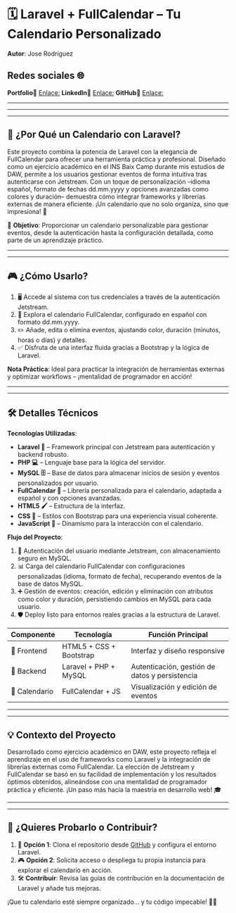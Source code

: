 # 🗓️ Laravel + FullCalendar – Tu Calendario Personalizado

**Autor**: Jose Rodríguez  

## Redes sociales 🌐

**Portfolio**🔗 [Enlace:](https://portfolio.jose-rodriguez-blanco.es)     **LinkedIn**🔗 [Enlace:](https://www.linkedin.com/in/joseperfil/)    **GitHub**🔗 [Enlace:](https://github.com/jose-giithub)

******
----
******

## 🤔 ¿Por Qué un Calendario con Laravel?

Este proyecto combina la potencia de Laravel con la elegancia de FullCalendar para ofrecer una herramienta práctica y profesional. Diseñado como un ejercicio académico en el INS Baix Camp durante mis estudios de DAW, permite a los usuarios gestionar eventos de forma intuitiva tras autenticarse con Jetstream. Con un toque de personalización –idioma español, formato de fechas dd.mm.yyyy y opciones avanzadas como colores y duración– demuestra cómo integrar frameworks y librerías externas de manera eficiente. ¡Un calendario que no solo organiza, sino que impresiona! 📅

📣 **Objetivo**: Proporcionar un calendario personalizable para gestionar eventos, desde la autenticación hasta la configuración detallada, como parte de un aprendizaje práctico.

---
---

## 🎮 ¿Cómo Usarlo?

1. 🖥️ Accede al sistema con tus credenciales a través de la autenticación Jetstream.  
2. 📅 Explora el calendario FullCalendar, configurado en español con formato dd.mm.yyyy.  
3. ✏️ Añade, edita o elimina eventos, ajustando color, duración (minutos, horas o días) y detalles.  
4. ✅ Disfruta de una interfaz fluida gracias a Bootstrap y la lógica de Laravel.  

**Nota Práctica**: Ideal para practicar la integración de herramientas externas y optimizar workflows – ¡mentalidad de programador en acción!

---
---

## 🛠️ Detalles Técnicos

**Tecnologías Utilizadas**:  
- **Laravel 🚀** – Framework principal con Jetstream para autenticación y backend robusto.  
- **PHP 💻** – Lenguaje base para la lógica del servidor.  
- **MySQL 🗄️** – Base de datos para almacenar inicios de sesión y eventos personalizados por usuario.  
- **FullCalendar 📅** – Librería personalizada para el calendario, adaptada a español y con opciones avanzadas.  
- **HTML5 🖌️** – Estructura de la interfaz.  
- **CSS 🎨** – Estilos con Bootstrap para una experiencia visual coherente.  
- **JavaScript 🔧** – Dinamismo para la interacción con el calendario.  

**Flujo del Proyecto**:  
1. 🎯 Autenticación del usuario mediante Jetstream, con almacenamiento seguro en MySQL.  
2. 📊 Carga del calendario FullCalendar con configuraciones personalizadas (idioma, formato de fecha), recuperando eventos de la base de datos MySQL.  
3. ➕ Gestión de eventos: creación, edición y eliminación con atributos como color y duración, persistiendo cambios en MySQL para cada usuario.  
4. 🛡️ Deploy listo para entornos reales gracias a la estructura de Laravel.  

| Componente       | Tecnología          | Función Principal                  |
|-------------------|---------------------|------------------------------------|
| 🎨 Frontend       | HTML5 + CSS + Bootstrap | Interfaz y diseño responsive      |
| 🧠 Backend        | Laravel + PHP + MySQL | Autenticación, gestión de datos y persistencia |
| 📅 Calendario     | FullCalendar + JS   | Visualización y edición de eventos |

---
---

## 💡 Contexto del Proyecto

Desarrollado como ejercicio académico en DAW, este proyecto refleja el aprendizaje en el uso de frameworks como Laravel y la integración de librerías externas como FullCalendar. La elección de Jetstream y FullCalendar se basó en su facilidad de implementación y los resultados óptimos obtenidos, alineándose con una mentalidad de programador práctica y eficiente. ¡Un paso más hacia la maestría en desarrollo web! 🎓

---
---

## 🚀 ¿Quieres Probarlo o Contribuir?

1. 📂 **Opción 1**: Clona el repositorio desde [GitHub](https://github.com/jose-giithub/LaravelFullCalendar) y configura el entorno Laravel.  
2. 🎮 **Opción 2**: Solicita acceso o despliega tu propia instancia para explorar el calendario en acción.  
3. 🛠️ **Contribuir**: Revisa las guías de contribución en la documentación de Laravel y añade tus mejoras.  

¡Que tu calendario esté siempre organizado... y tu código impecable! 👨‍💻
 
